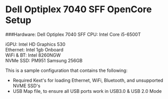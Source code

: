 # Dell Optiplex 7040 SFF OpenCore Setup
###Hardware:
Dell Optiplex 7040 SFF
CPU: Intel Core i5-6500T

iGPU: Intel HD Graphics 530  
Ethernet: Intel 1gb Onboard   
WiFi & BT: Intel 8260NGW  
NVMe SSD: PM951 Samsung 256GB

This is a sample configuration that contains the following:
- Required Kext's for loading Ethernet, WiFi, Bluetooth, and unsupported NVME SSD's
- USB Map file, to ensure all USB ports work in USB3.0 & USB 2.0 Mode
